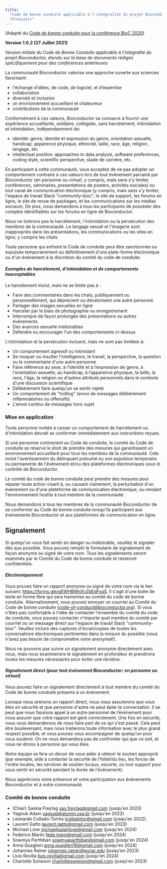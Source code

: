 ```yaml
---
title:
  "Code de bonne conduite applicable à l'intégralité du projet Bioconductor
  (Français)"
---
```


(Adapté du [Code de bonne conduite pour la conférence BioC 2020][1])

**Version 1.0.2 (27 Juillet 2021)**

_Version initiale du Code de Bonne Conduite applicable à l’intégralité du projet
Bioconductor, étendu sur la base de documents rédigés spécifiquement pour des
conférences antérieures_

La communauté Bioconductor valorise une approche ouverte aux sciences
favorisant:

- l'échange d’idées, de code, de logiciel, et d’expertise
- collaboration
- diversité et inclusion
- un environnement accueillant et chaleureux
- contributions de la communauté

Conformément à ces valeurs, Bioconductor se consacre à fournir une expérience
accueillante, solidaire, collégiale, sans harcèlement, intimidation et
intimidation, indépendamment de:

- identité: genre, identité et expression du genre, orientation sexuelle,
  handicap, apparence physique, ethnicité, taille, race, âge, religion, langage,
  etc.
- intellectual position: approaches to data analysis, software preferences,
  coding style, scientific perspective, stade de carrière, etc.

En participant à cette communauté, vous acceptez de ne pas adopter un
comportement contraire à ces valeurs lors de tout événement parrainé par
Bioconductor (en personne ou virtuel, y compris, mais sans s'y limiter,
conférences, séminaires, presentations de posters, activités sociales) ou tout
canal de communication électronique (y compris, mais sans s'y limiter, l'espace
de travail Slack \"community-bioc\", le site de support, les forums en ligne, le
site de revue de packages, et les communications sur les médias sociaux). De
plus, nous demandons à tous les participants de posséder des comptes
identifiables sur les forums en ligne de Bioconductor.

Nous ne tolérons pas le harcèlement, l'intimidation ou la persécution des
membres de la communauté. Le langage sexuel et l'imagerie sont inappropriés dans
les présentations, les communications ou les sites en ligne, y compris les
chats.

Toute personne qui enfreint le Code de conduite peut être sanctionnée ou
expulsée temporairement ou définitivement d'une plate-forme électronique ou d'un
événement à la discrétion du comité du code de conduite.

#### _Exemples de harcèlement, d'intimidation et de comportements inacceptables_

Le harcèlement inclut, mais ne se limite pas à :

- Faire des commentaires dans les chats, publiquement ou personnellement, qui
  déprécient ou dévalorisent une autre personne
- Partager des images sexuelles en ligne
- Harceler par le biais de photographie ou enregistrement
- Interrompre de façon prolongée des présentations ou autres événements
- Des avances sexuelle indésirables
- Défendre ou encourager l'un des comportements ci-dessus

L'intimidation et la persécution incluent, mais ne sont pas limitées à:

- Un comportement agressif ou intimidant
- Se moquer ou insulter l'intelligence, le travail, la perspective, la question
  ou le commentaire d'une autre personne
- Faire référence au sexe, à l’identité et à l’expression de genre, à
  l'orientation sexuelle, au handicap, à l’apparence physique, la taille, la
  race, l'âge, la religion ou d'autres attributs personnels dans le contexte
  d'une discussion scientifique
- Délibérément faire quelqu'un se sentir rejeté
- Un comportement de "trolling" (envoi de messages délibérément inflammatoires
  ou offensifs)
- L'envoi continu de messages hors-sujet

### Mise en application

Toute personne invitée à cesser un comportement de harcèlement ou d'intimidation
devrait se conformer immédiatement aux instructions reçues.

Si une personne contrevient au Code de conduite, le comité du Code de conduite
se réserve le droit de prendre des mesures qui garantissent un environnement
accueillant pour tous les membres de la communauté. Cela inclut l'avertissement
du délinquant présumé ou son expulsion temporaire ou permanente de l'événement
et/ou des plateformes électroniques sous le contrôle de Bioconductor.

Le comité du code de bonne conduite peut prendre des mesures pour réparer toute
action visant à, ou causant clairement, la perturbation d'un événement ou d'une
plateforme de communication électronique, ou rendant l'environnement hostile à
tout membre de la communauté.

Nous demandons à tous les membres de la communauté Bioconductor de se conformer
au Code de bonne conduite lorsqu'ils participent aux événements Bioconductor et
aux plateformes de communication en ligne.

## Signalement

Si quelqu'un vous fait sentir en danger ou indésirable, veuillez le signaler dès
que possible. Vous pouvez remplir le formulaire de signalement de façon anonyme
ou signé de votre nom. Tous les signalements seront examinés par le Comité du
Code de bonne conduite et resteront confidentiels.

#### _Electroniquement_

Vous pouvez faire un rapport anonyme ou signé de votre nom via le lien suivant:
<https://forms.gle/gEWHBWnXvZbEdFsq5>. Il s'agit d'une boîte de texte en forme
libre qui sera transmise au comité du code de bonne conduite. Alternativement,
vous pouvez envoyer un courriel au Comité du Code de bonne conduite
(<code-of-conduct@bioconductor.org>). Si vous n'êtes pas confortable à l'idée de
contacter l'ensemble du comité du code de conduite, vous pouvez contacter
n'importe quel membre du comité par courriel ou un message direct sur l'espace
de travail Slack "community-bioc". Veuillez inclure des captures d'écran/copies
de toutes les conversations électroniques pertinentes dans la mesure du possible
(vous n'avez pas besoin de compromettre votre anonymat!).

Nous ne pouvons pas suivre un signalement anonyme directement avec vous, mais
nous examinerons le signalement en profondeur et prendrons toutes les mesures
nécessaires pour éviter une récidive.

#### _Signalement direct (pour tout événement Bioconductor: en personne ou virtuel)_

Vous pouvez faire un signalement directement à tout membre du comité du Code de
bonne conduite présents à un événement.

Lorsque nous prenons un rapport direct, nous nous assurerons que vous êtes en
sécurité et que personne d'autre ne peut épier la conversation. Il se peut que
nous fassions appel à un autre personnel de l’évènement pour nous assurer que
votre rapport est géré correctement. Une fois en sécurité, nous vous demanderons
de nous faire part de ce qui s'est passé. Cela peut être bouleversant, mais nous
traiterons toute information avec le plus grand respect possible, et vous pouvez
vous accompagner de quelqu'un pour vous soutenir. On ne vous demandera pas de
confronter qui que ce soit, et nous ne dirons à personne qui vous êtes.

Notre équipe se fera un devoir de vous aider à obtenir le soutien approprié (par
exemple, aide à contacter la sécurité de l'hôtel/du lieu, les forces de l'ordre
locales, les services de soutien locaux, escorte, ou tout support pour vous
sentir en sécurité pendant la durée de l'événement).

Nous apprécions votre présence et votre participation aux événements
Bioconductor et à notre communauté.

### Comité de bonne conduite

- (Chair) Saskia Freytag <sas.freytag@gmail.com> (jusqu'en 2023)
- Yagoub Adam <yagoub@alumni.usp.br> (jusqu'en 2022)
- Leonardo Collado-Torres <lcolladotor@gmail.com> (jusqu'en 2022)
- Laurent Gatto <laurent.gatto@gmail.com> (jusqu'en 2023)
- Michael Love <michaelisaiahlove@gmail.com> (jusqu'en 2024)
- Federico Marini <fede.maro@gmail.com> (jusqu'en 2024)
- Sowmya Parthiban <sowmyaparthiban@gmail.com> (jusqu'en 2024)
- Anna Quaglieri <anna.quaglieri16@gmail.com> (jusqu'en 2024)
- Johannes Rainer <johannes.rainer@eurac.edu> (jusqu'en 2023)
- Lluís Revilla <lluis.revilla@gmail.com> (jusqu'en 2024)
- Charlotte Soneson <charlottesoneson@gmail.com> (jusqu'en 2023)

[1]: https://bioc2020.bioconductor.org/code_of_conduct
